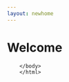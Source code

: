 ```yaml
---
layout: newhome
---
```


<html>
	<head>
		<meta charset="utf-8">
		<title>A torus knot</title>
		<style>
			body { margin: 0; }
			canvas { 
    display: block;
}

h1 {
    position: absolute;
    margin: 200px 400px 35px;
    font-family: 'Montserrat';
    font-size: 7em;
    text-transform: uppercase;
    width: auto;
    line-height: .8em;
    border: 5px solid black;
    padding: .2em;
  }
		</style>
	</head>
	<body>
		<h1> Welcome </h1>

<script type="module">

  import * as THREE from 'https://unpkg.com/three/build/three.module.js';
            
            
            


let camera, scene, renderer;
			let cube, sphere, torus, material;

let count = 0, cubeCamera1, cubeCamera2, cubeRenderTarget1, cubeRenderTarget2;

let onPointerDownPointerX, onPointerDownPointerY, onPointerDownLon, onPointerDownLat;

let lon = 0, lat = 0;
let phi = 0, theta = 0;
const textureLoader = new THREE.TextureLoader();

textureLoader.load( 'textures/2294472375_24a3b8ef46_o.jpg', function ( texture ) {

texture.encoding = THREE.sRGBEncoding;
				texture.mapping = THREE.EquirectangularReflectionMapping;
	init( texture );
		animate();
	} );
	function init( texture ) {

renderer = new THREE.WebGLRenderer( { antialias: true } );
renderer.setPixelRatio( window.devicePixelRatio );
				renderer.setSize( window.innerWidth, window.innerHeight );
				renderer.outputEncoding = THREE.sRGBEncoding;
				document.body.appendChild( renderer.domElement );
	scene = new THREE.Scene();
scene.background = texture;
	camera = new THREE.PerspectiveCamera( 60, window.innerWidth / window.innerHeight, 1, 1000 );

				//

cubeRenderTarget1 = new THREE.WebGLCubeRenderTarget( 256, {
					format: THREE.RGBFormat,
					generateMipmaps: true,
					minFilter: THREE.LinearMipmapLinearFilter,
					encoding: THREE.sRGBEncoding // temporary -- to prevent the material's shader from recompiling every frame
				} );

cubeCamera1 = new THREE.CubeCamera( 1, 1000, cubeRenderTarget1 );

cubeRenderTarget2 = new THREE.WebGLCubeRenderTarget( 256, {
		format: THREE.RGBFormat,
					generateMipmaps: true,
					minFilter: THREE.LinearMipmapLinearFilter,
					encoding: THREE.sRGBEncoding
				} );
	cubeCamera2 = new THREE.CubeCamera( 1, 1000, cubeRenderTarget2 );

				//

material = new THREE.MeshBasicMaterial( {
					envMap: cubeRenderTarget2.texture,
					combine: THREE.MultiplyOperation,
					reflectivity: 1
				} );
	sphere = new THREE.Mesh( new THREE.IcosahedronGeometry( 20, 8 ), material );
				scene.add( sphere );
	cube = new THREE.Mesh( new THREE.BoxGeometry( 20, 20, 20 ), material );
				scene.add( cube );
	torus = new THREE.Mesh( new THREE.TorusKnotGeometry( 10, 5, 128, 16 ), material );
				scene.add( torus );

				//

document.addEventListener( 'pointerdown', onPointerDown );
				document.addEventListener( 'wheel', onDocumentMouseWheel );
	window.addEventListener( 'resize', onWindowResized );

}
function onWindowResized() {

renderer.setSize( window.innerWidth, window.innerHeight );
			camera.aspect = window.innerWidth / window.innerHeight;
				camera.updateProjectionMatrix();

			}

function onPointerDown( event ) {
	event.preventDefault();
	onPointerDownPointerX = event.clientX;
	onPointerDownPointerY = event.clientY;

	onPointerDownLon = lon;
				onPointerDownLat = lat;

				document.addEventListener( 'pointermove', onPointerMove );
				document.addEventListener( 'pointerup', onPointerUp );

			}

			function onPointerMove( event ) {

				lon = ( event.clientX - onPointerDownPointerX ) * 0.1 + onPointerDownLon;
				lat = ( event.clientY - onPointerDownPointerY ) * 0.1 + onPointerDownLat;

			}

			function onPointerUp() {

				document.removeEventListener( 'pointermove', onPointerMove );
				document.removeEventListener( 'pointerup', onPointerUp );

			}

			function onDocumentMouseWheel( event ) {

				const fov = camera.fov + event.deltaY * 0.05;

				camera.fov = THREE.MathUtils.clamp( fov, 10, 75 );

				camera.updateProjectionMatrix();

			}

			function animate() {

				requestAnimationFrame( animate );
				render();

			}

			function render() {

				const time = Date.now();

				lon += .15;

				lat = Math.max( - 85, Math.min( 85, lat ) );
				phi = THREE.MathUtils.degToRad( 90 - lat );
				theta = THREE.MathUtils.degToRad( lon );

				cube.position.x = Math.cos( time * 0.001 ) * 30;
				cube.position.y = Math.sin( time * 0.001 ) * 30;
				cube.position.z = Math.sin( time * 0.001 ) * 30;

				cube.rotation.x += 0.02;
				cube.rotation.y += 0.03;

				torus.position.x = Math.cos( time * 0.001 + 10 ) * 30;
				torus.position.y = Math.sin( time * 0.001 + 10 ) * 30;
				torus.position.z = Math.sin( time * 0.001 + 10 ) * 30;

				torus.rotation.x += 0.02;
				torus.rotation.y += 0.03;

				camera.position.x = 100 * Math.sin( phi ) * Math.cos( theta );
				camera.position.y = 100 * Math.cos( phi );
				camera.position.z = 100 * Math.sin( phi ) * Math.sin( theta );

				camera.lookAt( scene.position );

				// pingpong

				if ( count % 2 === 0 ) {

					cubeCamera1.update( renderer, scene );
					material.envMap = cubeRenderTarget1.texture;

				} else {

					cubeCamera2.update( renderer, scene );
					material.envMap = cubeRenderTarget2.texture;

				}

				count ++;

				renderer.render( scene, camera );

			}

</script>
		</body>
		</html>

